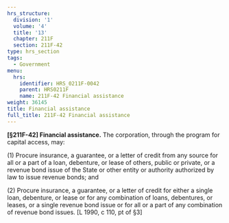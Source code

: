 ```yaml
---
hrs_structure:
  division: '1'
  volume: '4'
  title: '13'
  chapter: 211F
  section: 211F-42
type: hrs_section
tags:
  - Government
menu:
  hrs:
    identifier: HRS_0211F-0042
    parent: HRS0211F
    name: 211F-42 Financial assistance
weight: 36145
title: Financial assistance
full_title: 211F-42 Financial assistance
---
```

**[§211F-42] Financial assistance.** The corporation, through the program for capital access, may:

(1) Procure insurance, a guarantee, or a letter of credit from any source for all or a part of a loan, debenture, or lease of others, public or private, or a revenue bond issue of the State or other entity or authority authorized by law to issue revenue bonds; and

(2) Procure insurance, a guarantee, or a letter of credit for either a single loan, debenture, or lease or for any combination of loans, debentures, or leases, or a single revenue bond issue or for all or a part of any combination of revenue bond issues. [L 1990, c 110, pt of §3]